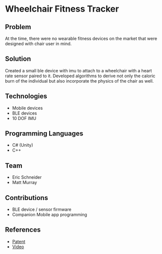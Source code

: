 # Wheelchair Fitness Tracker

## Problem
At the time, there were no wearable fitness devices on the market that were designed with chair user in mind.

## Solution
Created a small ble device with imu to attach to a wheelchair with a heart rate sensor paired to it. Developed algorithms to derive not only the caloric burn of the individual but also incorporate the physics of the chair as well.

## Technologies
* Mobile devices
* BLE devices
* 10 DOF IMU

## Programming Languages
* C# (Unity)
* C++

## Team
* Eric Schneider
* Matt Murray

## Contributions
* BLE device / sensor firmware
* Companion Mobile app programming

## References
* [Patent]()
* [Video](https://vimeo.com/160133503)